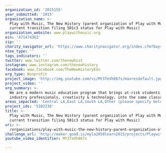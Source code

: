 ```yaml
---
organization_id: '2015155'
year_submitted: '2015'
organization_name: >-
  Play with Music, The New History (parent organization of Play with Music,
  current transition filing 501c3 status for Play with Music)
organization_website: www.playwithmusic.org
ein: '471474363'
zip: ''
charity_navigator_url: 'https://www.charitynavigator.org/index.cfm?bay=search.profile&ein=471474363'
ntee_type: ''
tags_indicators: ''
twitter: www.twitter.com/thenewhist
instagram: www.instagram.com/thenewhistory
facebook: www.facebook.com/TheNewHistoryEdu
org_type: Nonprofit
project_image: 'http://img.youtube.com/vi/MY3TeVh867s/maxresdefault.jpg'
project_video: ''
org_summary: >-
  We are a modern music education program that brings at-risk students, music
  industry professionals, creativity & technology, into the same classroom.
areas_impacted: 'Central LA,East LA,South LA,Other (please specify below):'
project_ids: '5102238'
title: >-
  Play with Music, The New History (parent organization of Play with Music,
  current transition filing 501c3 status for Play with Music)
uri: >-
  /organizations/play-with-music-the-new-history-parent-organization-of-play-with-music-current-transition-filing-501c3-status-for-play-with-music/
challenge_url: 'http://maker.good.is/myla2050learn2015/projects/Playwithmusic.html'
youtube_video_identifier: MY3TeVh867s

---
```

